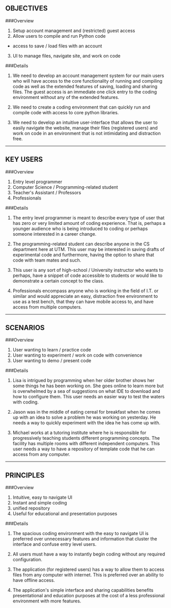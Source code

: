 OBJECTIVES
----------

###Overview
1. Setup account management and (restricted) guest access
2. Allow users to compile and run Python code
  - access to save / load files with an account
3. UI to manage files, navigate site, and work on code

###Details
1. We need to develop an account management system for our main users who will have access to
	the core functionality of running and compiling code as well as the extended features
	of saving, loading and sharing files. The guest access is an immediate one click entry
	to the coding environment without any of the extended features.

2. We need to create a coding environment that can quickly run and compile code with
	access to core python libraries.

3. We need to develop an intuitive user-interface that allows the user to easily
	navigate the website, manage their files (registered users) and work on code in an
	environment that is not intimidating and distraction free.

---

KEY USERS
---------

###Overview
1. Entry level programmer
2. Computer Science / Programming-related student
3. Teacher's Assistant / Professors
4. Professionals

###Details
1. The entry level programmer is meant to describe every type of user that has zero or
	very limited amount of coding experience. That is, perhaps a younger audience who
	is being introduced to coding or perhaps someone interested in a career change.

2. The programming-related student can describe anyone in the CS department here at UTM.
 	This user may be interested in saving drafts of experimental code and furthermore, 
 	having the option to share that code with team mates and such.

3. This user is any sort of high-school / University instructor who wants to perhaps,
	have a snippet of code accessible to students or would like to demonstrate a
	certain concept to the class.

4. Professionals encompass anyone who is working in the field of I.T. or similar
	and would appreciate an easy, distraction free environment to use as a test bench,
	that they can have mobile access to, and have access from multiple computers.

---

SCENARIOS
---------

###Overview
1. User wanting to learn / practice code
2. User wanting to experiment / work on code with convenience
3. User wanting to demo / present code

###Details
1. Lisa is intrigued by programming when her older brother shows her some things he has been
	working on. She goes online to learn more but is overwhelmed by a sea of suggestions on
	what IDE to download and how to configure them. This user needs an easier way to test the
	waters with coding.

2. Jason was in the middle of eating cereal for breakfast when he comes up with 
	an idea to solve a problem he was working on yesterday. He needs a way to quickly 
	experiment with the idea he has come up with.

3. Michael works at a tutoring institute where he is responsible for progressively teaching
	students different programming concepts. The facility has multiple rooms with different
	independent computers. This user needs a way to have a repository of template code
	that he can access from any computer.

---

PRINCIPLES
----------

###Overview
1. Intuitive, easy to navigate UI
2. Instant and simple coding
3. unified repository
4. Useful for educational and presentation purposes

###Details
1. The spacious coding environment with the easy to navigate UI is preferred over
	unnecessary features and information that cluster the interface and confuse
	entry level users.

2. All users must have a way to instantly begin coding without any required configuration.

3. The application (for registered users) has a way to allow them to access files
	from any computer with internet. This is preferred over an ability to have offline access.

4. The application's simple interface and sharing capabilities benefits presentational and
	education purposes at the cost of a less professional environment with more features.
